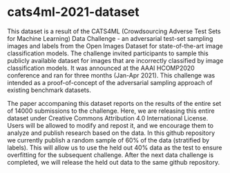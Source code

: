 # cats4ml-2021-dataset
This dataset is a result of the CATS4ML (Crowdsourcing Adverse Test Sets for Machine Learning) Data Challenge - an adversarial test-set sampling images and labels from the Open Images Dataset for state-of-the-art image classification models. The challenge invited participants to sample this publicly available dataset for images that are incorrectly classified by image classification models. It was announced at the AAAI HCOMP2020 conference and ran for three months (Jan-Apr 2021). This challenge was intended as a proof-of-concept of the adversarial sampling approach of existing benchmark datasets.  

The paper accompaning this dataset reports on the results of the entire set of 14000 submissions to the challenge. Here, we are releasing this entire dataset under Creative Commons Attribution 4.0 International License. Users will be allowed to modify and repost it, and we encourage them to analyze and publish research based on the data. In this github repository we currently publish a random sample of 60% of the data (stratified by labels). This will allow us to use the held out 40% data as the test to ensure overfitting for the subsequent challenge. After the next data challenge is completed, we will release the held out data to the same github repository.

 
